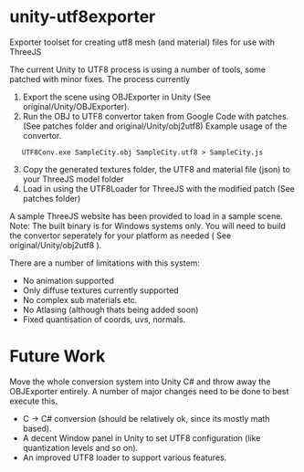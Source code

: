 # unity-utf8exporter
Exporter toolset for creating utf8 mesh (and material) files for use with ThreeJS

The current Unity to UTF8 process is using a number of tools, some patched with minor fixes.
The process currently

1. Export the scene using OBJExporter in Unity (See original/Unity/OBJExporter).
2. Run the OBJ to UTF8 convertor taken from Google Code with patches. (See patches folder and original/Unity/obj2utf8)
   Example usage of the convertor.
```
   UTF8Conv.exe SampleCity.obj SampleCity.utf8 > SampleCity.js
```
3. Copy the generated textures folder, the UTF8 and material file (json) to your ThreeJS model folder
4. Load in using the UTF8Loader for ThreeJS with the modified patch (See patches folder)

A sample ThreeJS website has been provided to load in a sample scene. 
Note: The built binary is for Windows systems only. You will need to build the convertor seperately for your platform as needed ( See original/Unity/obj2utf8 ).

There are a number of limitations with this system:
- No animation supported
- Only diffuse textures currently supported
- No complex sub materials etc.
- No Atlasing (although thats being added soon)
- Fixed quantisation of coords, uvs, normals.

# Future Work
Move the whole conversion system into Unity C# and throw away the OBJExporter entirely.
A number of major changes need to be done to best execute this.
- C -> C# conversion (should be relatively ok, since its mostly math based).
- A decent Window panel in Unity to set UTF8 configuration (like quantization levels and so on).
- An improved UTF8 loader to support various features.
